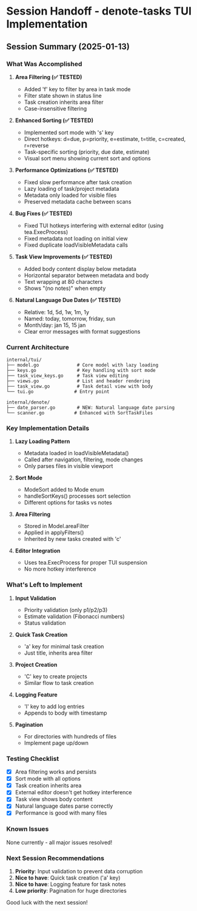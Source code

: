 # Session Handoff - denote-tasks TUI Implementation

## Session Summary (2025-01-13)

### What Was Accomplished

1. **Area Filtering (✅ TESTED)**
   - Added 'f' key to filter by area in task mode
   - Filter state shown in status line
   - Task creation inherits area filter
   - Case-insensitive filtering

2. **Enhanced Sorting (✅ TESTED)**
   - Implemented sort mode with 's' key
   - Direct hotkeys: d=due, p=priority, e=estimate, t=title, c=created, r=reverse
   - Task-specific sorting (priority, due date, estimate)
   - Visual sort menu showing current sort and options

3. **Performance Optimizations (✅ TESTED)**
   - Fixed slow performance after task creation
   - Lazy loading of task/project metadata
   - Metadata only loaded for visible files
   - Preserved metadata cache between scans

4. **Bug Fixes (✅ TESTED)**
   - Fixed TUI hotkeys interfering with external editor (using tea.ExecProcess)
   - Fixed metadata not loading on initial view
   - Fixed duplicate loadVisibleMetadata calls

5. **Task View Improvements (✅ TESTED)**
   - Added body content display below metadata
   - Horizontal separator between metadata and body
   - Text wrapping at 80 characters
   - Shows "(no notes)" when empty

6. **Natural Language Due Dates (✅ TESTED)**
   - Relative: 1d, 5d, 1w, 1m, 1y
   - Named: today, tomorrow, friday, sun
   - Month/day: jan 15, 15 jan
   - Clear error messages with format suggestions

### Current Architecture

```
internal/tui/
├── model.go              # Core model with lazy loading
├── keys.go               # Key handling with sort mode
├── task_view_keys.go     # Task view editing
├── views.go              # List and header rendering
├── task_view.go          # Task detail view with body
└── tui.go               # Entry point

internal/denote/
├── date_parser.go        # NEW: Natural language date parsing
└── scanner.go           # Enhanced with SortTaskFiles
```

### Key Implementation Details

1. **Lazy Loading Pattern**
   - Metadata loaded in loadVisibleMetadata()
   - Called after navigation, filtering, mode changes
   - Only parses files in visible viewport

2. **Sort Mode**
   - ModeSort added to Mode enum
   - handleSortKeys() processes sort selection
   - Different options for tasks vs notes

3. **Area Filtering**
   - Stored in Model.areaFilter
   - Applied in applyFilters()
   - Inherited by new tasks created with 'c'

4. **Editor Integration**
   - Uses tea.ExecProcess for proper TUI suspension
   - No more hotkey interference

### What's Left to Implement

1. **Input Validation**
   - Priority validation (only p1/p2/p3)
   - Estimate validation (Fibonacci numbers)
   - Status validation

2. **Quick Task Creation**
   - 'a' key for minimal task creation
   - Just title, inherits area filter

3. **Project Creation**
   - 'C' key to create projects
   - Similar flow to task creation

4. **Logging Feature**
   - 'l' key to add log entries
   - Appends to body with timestamp

5. **Pagination**
   - For directories with hundreds of files
   - Implement page up/down

### Testing Checklist

- [x] Area filtering works and persists
- [x] Sort mode with all options
- [x] Task creation inherits area
- [x] External editor doesn't get hotkey interference
- [x] Task view shows body content
- [x] Natural language dates parse correctly
- [x] Performance is good with many files

### Known Issues

None currently - all major issues resolved!

### Next Session Recommendations

1. **Priority**: Input validation to prevent data corruption
2. **Nice to have**: Quick task creation ('a' key)
3. **Nice to have**: Logging feature for task notes
4. **Low priority**: Pagination for huge directories

Good luck with the next session!